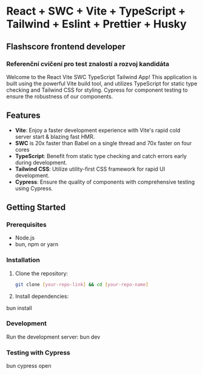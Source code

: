 # React + SWC + Vite + TypeScript + Tailwind + Eslint + Prettier + Husky

## Flashscore frontend developer

### Referenční cvičení pro test znalostí a rozvoj kandidáta

Welcome to the React Vite SWC TypeScript Tailwind App! This application is built using the powerful Vite build tool, and utilizes TypeScript for static type checking and Tailwind CSS for styling. Cypress for component testing to ensure the robustness of our components.

## Features

- **Vite**: Enjoy a faster development experience with Vite's rapid cold server start & blazing fast HMR.
- **SWC** is 20x faster than Babel on a single thread and 70x faster on four cores
- **TypeScript**: Benefit from static type checking and catch errors early during development.
- **Tailwind CSS**: Utilize utility-first CSS framework for rapid UI development.
- **Cypress**: Ensure the quality of components with comprehensive testing using Cypress.

## Getting Started

### Prerequisites

- Node.js
- bun, npm or yarn

### Installation

1. Clone the repository:
   ```bash
   git clone [your-repo-link] && cd [your-repo-name]
   ```
2. Install dependencies:

bun install

### Development

Run the development server: bun dev

### Testing with Cypress

bun cypress open
